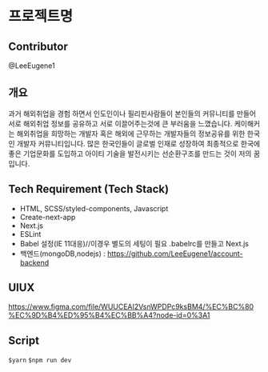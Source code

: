 # 프로젝트명

## Contributor

@LeeEugene1

## 개요

과거 해외취업을 경험 하면서 인도인이나 필리핀사람들이 본인들의 커뮤니티를 만들어 서로 해외취업 정보를 공유하고 서로 이끌어주는것에 큰 부러움을 느꼈습니다. 케이해커는 해외취업을 희망하는 개발자 혹은 해외에 근무하는 개발자들의 정보공유를 위한 한국인 개발자 커뮤니티입니다.
많은 한국인들이 글로벌 인재로 성장하여 최종적으로 한국에 좋은 기업문화를 도입하고 아이티 기술을 발전시키는 선순환구조를 만드는 것이 저의 꿈입니다.

## Tech Requirement (Tech Stack)

- HTML, SCSS/styled-components, Javascript
- Create-next-app
- Next.js
- ESLint
- Babel 설정(IE 11대응)//이경우 별도의 세팅이 필요 .babelrc를 만들고 Next.js
- 백엔드(mongoDB,nodejs) : https://github.com/LeeEugene1/account-backend

## UIUX

https://www.figma.com/file/WUUCEAI2VsnWPDPc9ksBM4/%EC%BC%80%EC%9D%B4%ED%95%B4%EC%BB%A4?node-id=0%3A1

## Script

`$yarn`
`$npm run dev`
